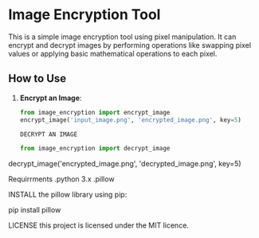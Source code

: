# Image Encryption Tool

This is a simple image encryption tool using pixel manipulation. It can encrypt and decrypt images by performing operations like swapping pixel values or applying basic mathematical operations to each pixel.

## How to Use

1. **Encrypt an Image**:
   ```python
   from image_encryption import encrypt_image
   encrypt_image('input_image.png', 'encrypted_image.png', key=5)

   DECRYPT AN IMAGE

   from image_encryption import decrypt_image
decrypt_image('encrypted_image.png', 'decrypted_image.png', key=5)

Requirrments
.python 3.x
.pillow

INSTALL the pillow library using pip:

pip install pillow

LICENSE
this project is licensed under the MIT licence.

